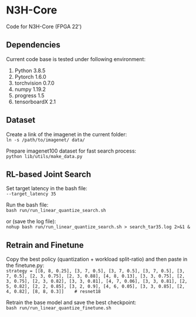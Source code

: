 # N3H-Core
Code for N3H-Core (FPGA 22')

## Dependencies
Current code base is tested under following environment:  
1. Python 3.8.5
2. Pytorch 1.6.0
3. torchvision 0.7.0
4. numpy 1.19.2
5. progress 1.5
6. tensorboardX 2.1

## Dataset
Create a link of the imagenet in the current folder:  
`ln -s /path/to/imagenet/ data/`

Prepare imagenet100 dataset for fast search process:  
`python lib/utils/make_data.py`

## RL-based Joint Search
Set target latency in the bash file:  
`--target_latency 35`

Run the bash file:  
`bash run/run_linear_quantize_search.sh`  

or (save the log file):  
`nohup bash run/run_linear_quantize_search.sh > search_tar35.log 2>&1 &`

## Retrain and Finetune
Copy the best policy (quantization + workload split-ratio) and then paste in the finetune.py:  
`strategy = [[8, 8, 0.25], [3, 7, 0.5], [3, 7, 0.5], [3, 7, 0.5], [3, 7, 0.5], [2, 3, 0.75], [2, 3, 0.88], [4, 8, 0.13], [3, 3, 0.75], [2, 3, 0.75], [2, 3, 0.82], [3, 3, 0.81], [4, 7, 0.06], [3, 3, 0.81], [2, 5, 0.82], [2, 2, 0.85], [3, 2, 0.9], [4, 6, 0.05], [3, 3, 0.85], [2, 4, 0.82], [8, 8, 0.3]]    # resnet18`  

Retrain the base model and save the best checkpoint:  
`bash run/run_linear_quantize_finetune.sh`  

